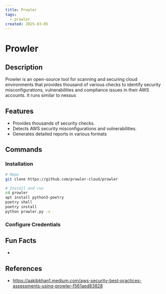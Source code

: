 ```yaml
---
title: Prowler
tags:
  - prowler
created: 2025-03-05
---
```


# Prowler

## Description
Prowler is an open-source tool for scanning and securing cloud environments that provides thousand of various checks to identify security misconfigurations, vulnerabilities and compliance issues in their AWS accounts. It runs similar to nessus
## Features
- Provides thousands of security checks.
- Detects AWS security misconfigurations and vulnerabilities.
- Generates detailed reports in various formats
## Commands
### Installation
```bash
# Repo
git clone https://github.com/prowler-cloud/prowler

# Install and run
cd prowler
apt install python3-poetry
poetry shell
poetry install
python prowler.py -v
```

### Configure Credentials

## Fun Facts
- 

## References
- https://aakibkhan1.medium.com/aws-security-best-practices-assessments-using-prowler-f561aed83828
